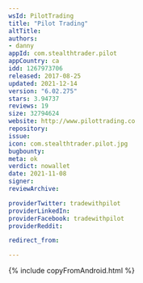 ```yaml
---
wsId: PilotTrading
title: "Pilot Trading"
altTitle: 
authors:
- danny
appId: com.stealthtrader.pilot
appCountry: ca
idd: 1267973706
released: 2017-08-25
updated: 2021-12-14
version: "6.02.275"
stars: 3.94737
reviews: 19
size: 32794624
website: http://www.pilottrading.co
repository: 
issue: 
icon: com.stealthtrader.pilot.jpg
bugbounty: 
meta: ok
verdict: nowallet
date: 2021-11-08
signer: 
reviewArchive:

providerTwitter: tradewithpilot
providerLinkedIn: 
providerFacebook: tradewithpilot
providerReddit: 

redirect_from:

---
```


{% include copyFromAndroid.html %}

